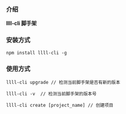 
### 介绍

**llll-cli 脚手架**


### 安装方式

```shell
npm install llll-cli -g
```
### 使用方式

```shell
llll-cli upgrade // 检测当前脚手架是否有新的版本

llll-cli -v  // 检测当前脚手架的版本号

llll-cli create [project_name] // 创建项目
```
